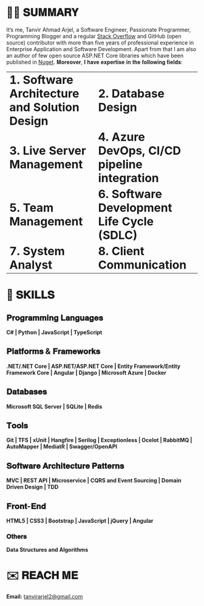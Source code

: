 # 👨‍💻 𝐒𝐔𝐌𝐌𝐀𝐑𝐘

It’s me, Tanvir Ahmad Arjel, a Software Engineer, Passionate Programmer, Programming Blogger and a regular [Stack Overflow](https://stackoverflow.com/users/5928070/tanvirarjel) and GitHub (open source) contributor with more than five years of professional experience in Enterprise Application and Software Development. Apart from that I am also an author of few open source ASP.NET Core libraries which have been published in [Nuget](https://www.nuget.org/profiles/TanvirArjel). 𝐌𝐨𝐫𝐞𝐨𝐯𝐞𝐫, 𝐈 𝐡𝐚𝐯𝐞 𝐞𝐱𝐩𝐞𝐫𝐭𝐢𝐬𝐞 𝐢𝐧 𝐭𝐡𝐞 𝐟𝐨𝐥𝐥𝐨𝐰𝐢𝐧𝐠 𝐟𝐢𝐞𝐥𝐝𝐬:

<table border="0">
 <tr>
    <td><b style="font-size:30px">1. Software Architecture and Solution Design</b></td>
    <td><b style="font-size:30px">2. Database Design</b></td>
 </tr>
 <tr>
    <td><b style="font-size:30px">3. Live Server Management</b></td>
    <td><b style="font-size:30px">4. Azure DevOps, CI/CD pipeline integration</b></td>
 </tr>
  <tr>
    <td><b style="font-size:30px">5. Team Management</b></td>
    <td><b style="font-size:30px">6. Software Development Life Cycle (SDLC)</b></td>
 </tr>
  <tr>
    <td><b style="font-size:30px">7. System Analyst</b></td>
    <td><b style="font-size:30px">8. Client Communication</b></td>
 </tr>
</table>

# 💪 𝐒𝐊𝐈𝐋𝐋𝐒

## 𝐏𝐫𝐨𝐠𝐫𝐚𝐦𝐦𝐢𝐧𝐠 𝐋𝐚𝐧𝐠𝐮𝐚𝐠𝐞𝐬
  **C# | Python | JavaScript | TypeScript**
  
## 𝐏𝐥𝐚𝐭𝐟𝐨𝐫𝐦𝐬 & 𝐅𝐫𝐚𝐦𝐞𝐰𝐨𝐫𝐤𝐬
**.NET/.NET Core | ASP.NET/ASP.NET Core | Entity Framework/Entity Framework Core | Angular | Django | Microsoft Azure | Docker**

## 𝐃𝐚𝐭𝐚𝐛𝐚𝐬𝐞𝐬
**Microsoft SQL Server | SQLite | Redis**

## 𝐓𝐨𝐨𝐥𝐬
**Git | TFS | xUnit | Hangfire | Serilog | Exceptionless | Ocelot | RabbitMQ | AutoMapper | MediatR | Swagger/OpenAPI**

## 𝐒𝐨𝐟𝐭𝐰𝐚𝐫𝐞 𝐀𝐫𝐜𝐡𝐢𝐭𝐞𝐜𝐭𝐮𝐫𝐞 𝐏𝐚𝐭𝐭𝐞𝐫𝐧𝐬
**MVC | REST API | Microservice | CQRS and Event Sourcing | Domain Driven Design | TDD**

## 𝐅𝐫𝐨𝐧𝐭-𝐄𝐧𝐝
**HTML5 | CSS3 | Bootstrap | JavaScript | jQuery | Angular**

### 𝐎𝐭𝐡𝐞𝐫𝐬
**Data Structures and Algorithms**

# ✉️ 𝐑𝐄𝐀𝐂𝐇 𝐌𝐄

 **Email:** tanvirarjel2@gmail.com
